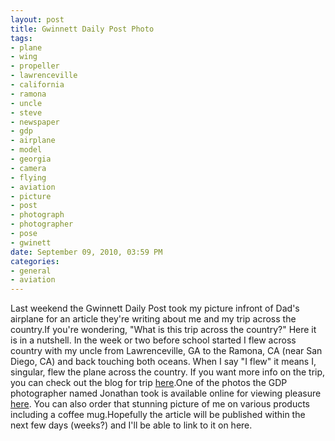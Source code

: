 ```yaml
--- 
layout: post
title: Gwinnett Daily Post Photo
tags: 
- plane
- wing
- propeller
- lawrenceville
- california
- ramona
- uncle
- steve
- newspaper
- gdp
- airplane
- model
- georgia
- camera
- flying
- aviation
- picture
- post
- photograph
- photographer
- pose
- gwinett
date: September 09, 2010, 03:59 PM
categories: 
- general
- aviation
---
```

Last weekend the Gwinnett Daily Post took my picture infront of Dad's airplane for an article they're writing about me and my trip across the country.If you're wondering, "What is this trip across the country?" Here it is in a nutshell. In the week or two before school started I flew across country with my uncle from Lawrenceville, GA to the Ramona, CA (near San Diego, CA) and back touching both oceans. When I say "I flew" it means I, singular, flew the plane across the country. If you want more info on the trip, you can check out the blog for trip [here](http://airborne.revenir.org/).One of the photos the GDP photographer named Jonathan took is available online for viewing pleasure [here](http://gwinnettdailypost.mycapture.com/mycapture/enlarge.asp?image=31296621&event=1068038&CategoryID=2534). You can also order that stunning picture of me on various products including a coffee mug.Hopefully the article will be published within the next few days (weeks?) and I'll be able to link to it on here.
